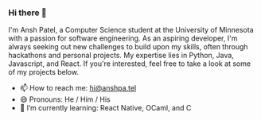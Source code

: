 ### Hi there 👋

I'm Ansh Patel, a Computer Science student at the University of Minnesota with a passion for software engineering. As an aspiring developer, I'm always seeking out new challenges to build upon my skills, often through hackathons and personal projects. My expertise lies in Python, Java, Javascript, and React. If you're interested, feel free to take a look at some of my projects below.

  - 📫 How to reach me: hi@anshpa.tel
  - 😄 Pronouns: He / Him / His
  - 🔭 I’m currently learning: React Native, OCaml, and C

<!--
**anshpatelcs/anshpatelcs** is a ✨ _special_ ✨ repository because its `README.md` (this file) appears on your GitHub profile.

Here are some ideas to get you started:

- 🔭 I’m currently working on 
- 🌱 I’m currently learning ...
- 👯 I’m looking to collaborate on ...
- 🤔 I’m looking for help with ...
- 💬 Ask me about ...
- 📫 How to reach me: ...
- 😄 Pronouns: ...
- ⚡ Fun fact: ...
-->
